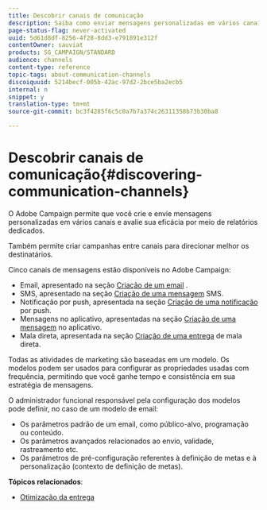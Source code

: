 ```yaml
---
title: Descobrir canais de comunicação
description: Saiba como enviar mensagens personalizadas em vários canais e criar campanhas entre canais para melhor direcionar seus destinatários.
page-status-flag: never-activated
uuid: 5d61d8df-8256-4f28-8dd3-e791891e312f
contentOwner: sauviat
products: SG_CAMPAIGN/STANDARD
audience: channels
content-type: reference
topic-tags: about-communication-channels
discoiquuid: 5214becf-005b-42ac-97d2-2bce5ba2ecb5
internal: n
snippet: y
translation-type: tm+mt
source-git-commit: bc3f4285f6c5c0a7b7a374c26311358b73b30ba8

---
```



# Descobrir canais de comunicação{#discovering-communication-channels}

O Adobe Campaign permite que você crie e envie mensagens personalizadas em vários canais e avalie sua eficácia por meio de relatórios dedicados.

Também permite criar campanhas entre canais para direcionar melhor os destinatários.

Cinco canais de mensagens estão disponíveis no Adobe Campaign:

* Email, apresentado na seção [Criação de um email](../../channels/using/about-emails.md) .
* SMS, apresentado na seção [Criação de uma mensagem](../../channels/using/about-sms-messages.md) SMS.
* Notificação por push, apresentada na seção [Criação de uma notificação](../../channels/using/about-push-notifications.md) por push.
* Mensagens no aplicativo, apresentadas na seção [Criação de uma mensagem](../../channels/using/about-in-app-messaging.md) no aplicativo.
* Mala direta, apresentada na seção [Criação de uma entrega](../../channels/using/about-direct-mail.md) de mala direta.

Todas as atividades de marketing são baseadas em um modelo. Os modelos podem ser usados para configurar as propriedades usadas com frequência, permitindo que você ganhe tempo e consistência em sua estratégia de mensagens.

O administrador funcional responsável pela configuração dos modelos pode definir, no caso de um modelo de email:

* Os parâmetros padrão de um email, como público-alvo, programação ou conteúdo.
* Os parâmetros avançados relacionados ao envio, validade, rastreamento etc.
* Os parâmetros de pré-configuração referentes à definição de metas e à personalização (contexto de definição de metas).

**Tópicos relacionados**:

* [Otimização da entrega](../../sending/using/about-deliverability.md)

